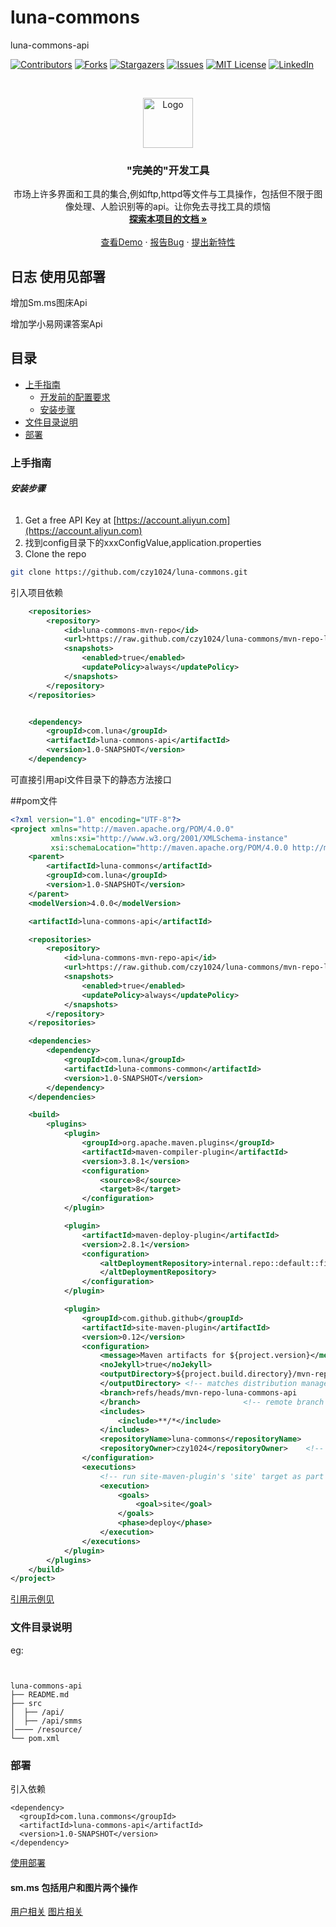 

# luna-commons

luna-commons-api

<!-- PROJECT SHIELDS -->

[![Contributors][contributors-shield]][contributors-url]
[![Forks][forks-shield]][forks-url]
[![Stargazers][stars-shield]][stars-url]
[![Issues][issues-shield]][issues-url]
[![MIT License][license-shield]][license-url]
[![LinkedIn][linkedin-shield]][linkedin-url]

<!-- PROJECT LOGO -->
<br />

<p align="center">
  <a href="https://github.com/czy1024/luna-commons/">
    <img src="https://i.loli.net/2020/07/28/5MzIVArBZyp8NgX.png" alt="Logo" width="80" height="80">
  </a>

  <h3 align="center">"完美的"开发工具</h3>
  <p align="center">
    市场上许多界面和工具的集合,例如ftp,httpd等文件与工具操作，包括但不限于图像处理、人脸识别等的api。让你免去寻找工具的烦恼
    <br />
    <a href="https://github.com/czy1024/luna-commons"><strong>探索本项目的文档 »</strong></a>
    <br />
    <br />
    <a href="">查看Demo</a>
    ·
    <a href="">报告Bug</a>
    ·
    <a href="https://github.com/czy1024/luna-commons/issues">提出新特性</a>
  </p>

</p>

## 日志 使用见部署
增加Sm.ms图床Api

增加学小易网课答案Api
 
## 目录

- [上手指南](#上手指南)
  - [开发前的配置要求](#开发前的配置要求)
  - [安装步骤](#安装步骤)
- [文件目录说明](#文件目录说明)
- [部署](#部署)


### 上手指南


###### **安装步骤**

1. Get a free API Key at [https://account.aliyun.com](https://account.aliyun.com)
2. 找到config目录下的xxxConfigValue,application.properties
3. Clone the repo

```sh
git clone https://github.com/czy1024/luna-commons.git
```

引入项目依赖

```xml
    <repositories>
        <repository>
            <id>luna-commons-mvn-repo</id>
            <url>https://raw.github.com/czy1024/luna-commons/mvn-repo-luna-commons-api/</url>
            <snapshots>
                <enabled>true</enabled>
                <updatePolicy>always</updatePolicy>
            </snapshots>
        </repository>
    </repositories>


    <dependency>
        <groupId>com.luna</groupId>
        <artifactId>luna-commons-api</artifactId>
        <version>1.0-SNAPSHOT</version>
    </dependency>
```
可直接引用api文件目录下的静态方法接口

##pom文件

```xml
<?xml version="1.0" encoding="UTF-8"?>
<project xmlns="http://maven.apache.org/POM/4.0.0"
         xmlns:xsi="http://www.w3.org/2001/XMLSchema-instance"
         xsi:schemaLocation="http://maven.apache.org/POM/4.0.0 http://maven.apache.org/xsd/maven-4.0.0.xsd">
    <parent>
        <artifactId>luna-commons</artifactId>
        <groupId>com.luna</groupId>
        <version>1.0-SNAPSHOT</version>
    </parent>
    <modelVersion>4.0.0</modelVersion>

    <artifactId>luna-commons-api</artifactId>

    <repositories>
        <repository>
            <id>luna-commons-mvn-repo-api</id>
            <url>https://raw.github.com/czy1024/luna-commons/mvn-repo-luna-commons-api/</url>
            <snapshots>
                <enabled>true</enabled>
                <updatePolicy>always</updatePolicy>
            </snapshots>
        </repository>
    </repositories>

    <dependencies>
        <dependency>
            <groupId>com.luna</groupId>
            <artifactId>luna-commons-common</artifactId>
            <version>1.0-SNAPSHOT</version>
        </dependency>
    </dependencies>

    <build>
        <plugins>
            <plugin>
                <groupId>org.apache.maven.plugins</groupId>
                <artifactId>maven-compiler-plugin</artifactId>
                <version>3.8.1</version>
                <configuration>
                    <source>8</source>
                    <target>8</target>
                </configuration>
            </plugin>

            <plugin>
                <artifactId>maven-deploy-plugin</artifactId>
                <version>2.8.1</version>
                <configuration>
                    <altDeploymentRepository>internal.repo::default::file://${project.build.directory}/mvn-repo
                    </altDeploymentRepository>
                </configuration>
            </plugin>

            <plugin>
                <groupId>com.github.github</groupId>
                <artifactId>site-maven-plugin</artifactId>
                <version>0.12</version>
                <configuration>
                    <message>Maven artifacts for ${project.version}</message>  <!-- git commit message -->
                    <noJekyll>true</noJekyll>                                  <!-- disable webpage processing -->
                    <outputDirectory>${project.build.directory}/mvn-repo
                    </outputDirectory> <!-- matches distribution management repository url above -->
                    <branch>refs/heads/mvn-repo-luna-commons-api
                    </branch>                       <!-- remote branch name -->
                    <includes>
                        <include>**/*</include>
                    </includes>
                    <repositoryName>luna-commons</repositoryName>      <!-- github repo name -->
                    <repositoryOwner>czy1024</repositoryOwner>    <!-- github username  -->
                </configuration>
                <executions>
                    <!-- run site-maven-plugin's 'site' target as part of the build's normal 'deploy' phase -->
                    <execution>
                        <goals>
                            <goal>site</goal>
                        </goals>
                        <phase>deploy</phase>
                    </execution>
                </executions>
            </plugin>
        </plugins>
    </build>
</project>

```


[引用示例见](https://github.com/czy1024/luna-commons/tree/master/luna-commons-baidu)


### 文件目录说明
eg:

```


luna-commons-api
├── README.md
├── src
│  ├── /api/
│  ├── /api/smms
│──── /resource/
└── pom.xml
```


### 部署

引入依赖

```text
<dependency>
  <groupId>com.luna.commons</groupId>
  <artifactId>luna-commons-api</artifactId>
  <version>1.0-SNAPSHOT</version>
</dependency>
```
[使用部署](https://github.com/czy1024/luna-commons/wiki/sm.ms-api-todo)

#### sm.ms 包括用户和图片两个操作

[用户相关](https://github.com/czy1024/luna-commons/wiki/sm.ms-api-User)
[图片相关](https://github.com/czy1024/luna-commons/wiki/sm.ms-api-Image)

<!-- links -->
[your-project-path]:czy1024/luna-commons
[contributors-shield]: https://img.shields.io/github/contributors/czy1024/luna-commons.svg?style=flat-square
[contributors-url]: https://github.com/czy1024/luna-commons/graphs/contributors
[forks-shield]: https://img.shields.io/github/forks/czy1024/luna-commons.svg?style=flat-square
[forks-url]: https://github.com/czy1024/luna-commons/network/members
[stars-shield]: https://img.shields.io/github/stars/czy1024/luna-commons.svg?style=flat-square
[stars-url]: https://github.com/czy1024/luna-commons/stargazers
[issues-shield]: https://img.shields.io/github/issues/czy1024/luna-commons.svg?style=flat-square
[issues-url]: https://img.shields.io/github/issues/czy1024/luna-commons.svg
[license-shield]: https://img.shields.io/github/license/czy1024/luna-commons.svg?style=flat-square
[license-url]: https://github.com/czy1024/luna-commons/blob/master/LICENSE.txt
[linkedin-shield]: https://img.shields.io/badge/-LinkedIn-black.svg?style=flat-square&logo=linkedin&colorB=555
[linkedin-url]: https://linkedin.com/in/luna-commons





